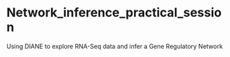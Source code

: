 # Network_inference_practical_session
Using DIANE to explore RNA-Seq data and infer a Gene Regulatory Network
